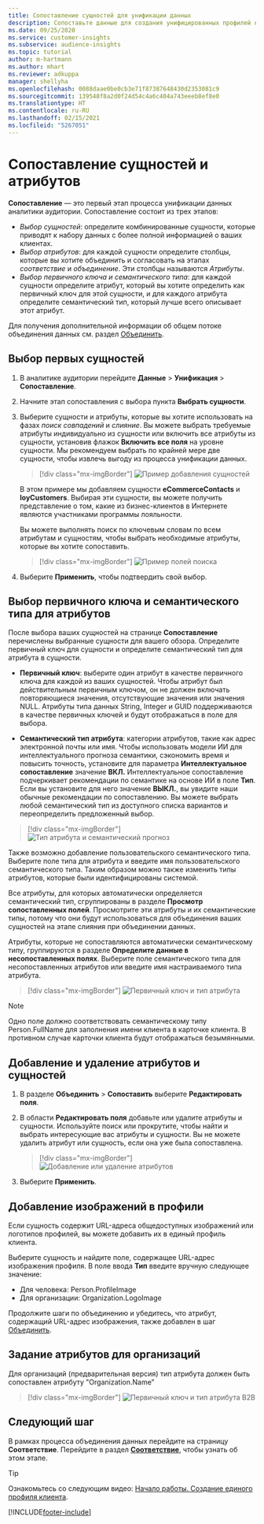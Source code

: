 ```yaml
---
title: Сопоставление сущностей для унификации данных
description: Сопоставьте данные для создания унифицированных профилей клиентов.
ms.date: 09/25/2020
ms.service: customer-insights
ms.subservice: audience-insights
ms.topic: tutorial
author: m-hartmann
ms.author: mhart
ms.reviewer: adkuppa
manager: shellyha
ms.openlocfilehash: 0088daae0be0cb3e71f87387648430d2353081c9
ms.sourcegitcommit: 139548f8a2d0f24d54c4a6c404a743eeeb8ef8e0
ms.translationtype: HT
ms.contentlocale: ru-RU
ms.lasthandoff: 02/15/2021
ms.locfileid: "5267051"
---
```

# <a name="map-entities-and-attributes"></a>Сопоставление сущностей и атрибутов

**Сопоставление** — это первый этап процесса унификации данных аналитики аудитории. Сопоставление состоит из трех этапов:

- *Выбор сущностей*: определите комбинированные сущности, которые приводят к набору данных с более полной информацией о ваших клиентах.
- *Выбор атрибутов*: для каждой сущности определите столбцы, которые вы хотите объединить и согласовать на этапах *соответствие* и *объединение*. Эти столбцы называются *Атрибуты*.
- *Выбор первичного ключа и семантического типа*: для каждой сущности определите атрибут, который вы хотите определить как первичный ключ для этой сущности, и для каждого атрибута определите семантический тип, который лучше всего описывает этот атрибут.

Для получения дополнительной информации об общем потоке объединения данных см. раздел [Объединить](data-unification.md).

## <a name="select-the-first-entities"></a>Выбор первых сущностей

1. В аналитике аудитории перейдите **Данные** > **Унификация** > **Сопоставление**.

2. Начните этап сопоставления с выбора пункта **Выбрать сущности**.

3. Выберите сущности и атрибуты, которые вы хотите использовать на фазах *поиск совпадений* и *слияние*. Вы можете выбрать требуемые атрибуты индивидуально из сущности или включить все атрибуты из сущности, установив флажок **Включить все поля** на уровне сущности. Мы рекомендуем выбрать по крайней мере две сущности, чтобы извлечь выгоду из процесса унификации данных.

   > [!div class="mx-imgBorder"]
   > ![Пример добавления сущностей](media/data-manager-configure-map-add-entities-example.png "Пример добавления сущностей")

   В этом примере мы добавляем сущности **eCommerceContacts** и **loyCustomers**. Выбирая эти сущности, вы можете получить представление о том, какие из бизнес-клиентов в Интернете являются участниками программы лояльности.
   
   Вы можете выполнять поиск по ключевым словам по всем атрибутам и сущностям, чтобы выбрать необходимые атрибуты, которые вы хотите сопоставить.
   
     > [!div class="mx-imgBorder"]
   > ![Пример полей поиска](media/data-manager-configure-map-search-fields-example.png "Пример полей поиска")

4. Выберите **Применить**, чтобы подтвердить свой выбор.

## <a name="select-primary-key-and-semantic-type-for-attributes"></a>Выбор первичного ключа и семантического типа для атрибутов

После выбора ваших сущностей на странице **Сопоставление** перечислены выбранные сущности для вашего обзора. Определите первичный ключ для сущности и определите семантический тип для атрибута в сущности.

- **Первичный ключ**: выберите один атрибут в качестве первичного ключа для каждой из ваших сущностей. Чтобы атрибут был действительным первичным ключом, он не должен включать повторяющиеся значения, отсутствующие значения или значения NULL. Атрибуты типа данных String, Integer и GUID поддерживаются в качестве первичных ключей и будут отображаться в поле для выбора.

- **Семантический тип атрибута**: категории атрибутов, такие как адрес электронной почты или имя. Чтобы использовать модели ИИ для интеллектуального прогноза семантики, сэкономить время и повысить точность, установите для параметра **Интеллектуальное сопоставление** значение **ВКЛ.** Интеллектуальное сопоставление подчеркивает рекомендации по семантике на основе ИИ в поле **Тип**. Если вы установите для него значение **ВЫКЛ.**, вы увидите наши обычные рекомендации по сопоставлению. Вы можете выбрать любой семантический тип из доступного списка вариантов и переопределить предложенный выбор.

> [!div class="mx-imgBorder"]
> ![Тип атрибута и семантический прогноз](media/data-manager-configure-map-add-attributes-semantic-prediction.png "Тип атрибута и семантический прогноз")

Также возможно добавление пользовательского семантического типа. Выберите поле типа для атрибута и введите имя пользовательского семантического типа. Таким образом можно также изменить типы атрибутов, которые были идентифицированы системой.

Все атрибуты, для которых автоматически определяется семантический тип, сгруппированы в разделе **Просмотр сопоставленных полей**. Просмотрите эти атрибуты и их семантические типы, потому что они будут использоваться для объединения ваших сущностей на этапе слияния при объединении данных.

Атрибуты, которые не сопоставляются автоматически семантическому типу, группируются в разделе **Определите данные в несопоставленных полях**. Выберите поле семантического типа для несопоставленных атрибутов или введите имя настраиваемого типа атрибута.

> [!div class="mx-imgBorder"]
> ![Первичный ключ и тип атрибута](media/data-manager-configure-map-add-attributes.png "Первичный ключ и тип атрибута")

> [!NOTE]
> Одно поле должно соответствовать семантическому типу Person.FullName для заполнения имени клиента в карточке клиента. В противном случае карточки клиента будут отображаться безымянными. 

## <a name="add-and-remove-attributes-and-entities"></a>Добавление и удаление атрибутов и сущностей

1. В разделе **Объединить** > **Сопоставить** выберите **Редактировать поля**.

2. В области **Редактировать поля** добавьте или удалите атрибуты и сущности. Используйте поиск или прокрутите, чтобы найти и выбрать интересующие вас атрибуты и сущности. Вы не можете удалить атрибут или сущность, если она уже была сопоставлена.

   > [!div class="mx-imgBorder"]
   > ![Добавление или удаление атрибутов](media/configure-data-map-edit.png "Добавление или удаление атрибутов")

3. Выберите **Применить**.

## <a name="add-images-to-profiles"></a>Добавление изображений в профили

Если сущность содержит URL-адреса общедоступных изображений или логотипов профилей, вы можете добавить их в единый профиль клиента.

Выберите сущность и найдите поле, содержащее URL-адрес изображения профиля. В поле ввода **Тип** введите вручную следующее значение: 
- Для человека: Person.ProfileImage
- Для организации: Organization.LogoImage

Продолжите шаги по объединению и убедитесь, что атрибут, содержащий URL-адрес изображения, также добавлен в шаг [Объединить](merge-entities.md).

## <a name="set-attributes-for-organizations"></a>Задание атрибутов для организаций

Для организаций (предварительная версия) тип атрибута должен быть сопоставлен атрибуту "Organization.Name"
> [!div class="mx-imgBorder"]
> ![Первичный ключ и тип атрибута B2B](media/configure-data-map-edit-b2b.png "Первичный ключ и тип атрибута B2B")

## <a name="next-step"></a>Следующий шаг

В рамках процесса объединения данных перейдите на страницу **Соответствие**. Перейдите в раздел [**Соответствие**](match-entities.md), чтобы узнать об этом этапе.

> [!TIP]
> Ознакомьтесь со следующим видео: [Начало работы. Создание единого профиля клиента](https://youtu.be/oBfGEhucAxs).


[!INCLUDE[footer-include](../includes/footer-banner.md)]